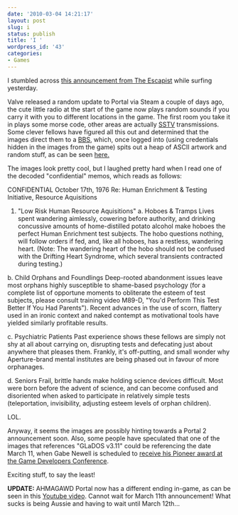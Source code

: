 ```yaml
---
date: '2010-03-04 14:21:17'
layout: post
slug: i
status: publish
title: 'I '
wordpress_id: '43'
categories:
- Games
---
```


I stumbled across [this announcement from The Escapist](http://www.escapistmagazine.com/news/view/98776-Crazy-Valve-ARG-Teases-Portal-2-Update) while surfing yesterday.

Valve released a random update to Portal via Steam a couple of days ago, the cute little radio at the start of the game now plays random sounds if you carry it with you to different locations in the game. The first room you take it in plays some morse code, other areas are actually [SSTV](http://en.wikipedia.org/wiki/SSTV) transmissions. Some clever fellows have figured all this out and determined that the images direct them to a [BBS](http://en.wikipedia.org/wiki/Bulletin_board_system), which, once logged into (using credentials hidden in the images from the game) spits out a heap of ASCII artwork and random stuff, as can be seen [ here.](http://img341.imageshack.us/img341/6278/portalascii.png)

The images look pretty cool, but I laughed pretty hard when I read one of the decoded "confidential" memos, which reads as follows:



> 
CONFIDENTIAL
October 17th, 1976
Re: Human Enrichment & Testing Initiative, Resource Aquisitions

1. "Low Risk Human Resource Aquisitions"
a. Hoboes & Tramps
Lives spent wandering aimlessly, cowering before authority, and drinking concussive amounts of home-distilled potato alcohol make hoboes the perfect Human Enrichment test subjects. The hobo questions nothing, will follow orders if fed, and, like all hoboes, has a restless, wandering heart. (Note: The wandering heart of the hobo should not be confused with the Drifting Heart Syndrome, which several transients contracted during testing.)

b. Child Orphans and Foundlings
Deep-rooted abandonment issues leave most orphans highly susceptible to shame-based psychology (for a complete list of opportune moments to obliterate the esteem of test subjects, please consult training video M89-D, "You'd Perform This Test Better If You Had Parents"). Recent advances in the use of scorn, flattery used in an ironic context and naked contempt as motivational tools have yielded similarly profitable results.

c. Psychiatric Patients
Past experience shows these fellows are simply not shy at all about carrying on, disrupting tests and defecating just about anywhere that pleases them. Frankly, it's off-putting, and small wonder why Aperture-brand mental institutes are being phased out in favour of more orphanages.

d. Seniors
Frail, brittle hands make holding science devices difficult. Most were born before the advent of science, and can become confused and disoriented when asked to participate in relatively simple tests (teleportation, invisibility, adjusting esteem levels of orphan children).




LOL.

Anyway, it seems the images are possibly hinting towards a Portal 2 announcement soon. Also, some people have speculated that one of the images that references "GLaDOS v3.11" could be referencing the date March 11, when Gabe Newell is scheduled to [receive his Pioneer award at the Game Developers Conference](http://news.bigdownload.com/2010/01/15/valves-gabe-newell-to-receive-game-developers-choice-pioneer-aw/).

Exciting stuff, to say the least!

**UPDATE:** AHMAGAWD Portal now has a different ending in-game, as can be seen in this [Youtube video](http://www.youtube.com/watch?v=g7lgqS-yq88). Cannot wait for March 11th announcement! What sucks is being Aussie and having to wait until March 12th...
